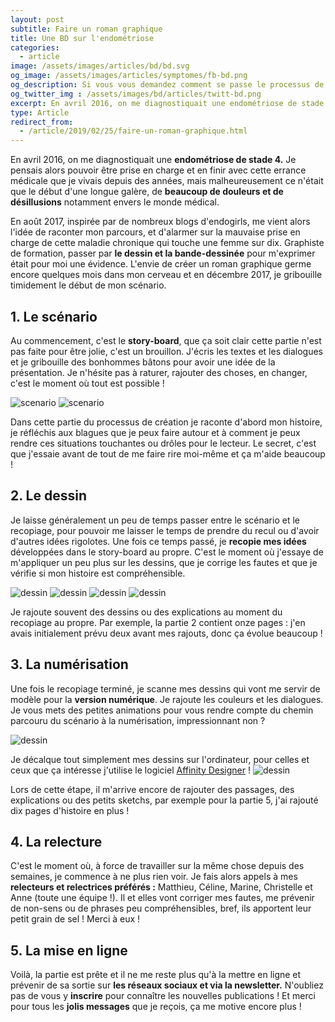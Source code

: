 ```yaml
---
layout: post
subtitle: Faire un roman graphique
title: Une BD sur l'endométriose
categories:
  - article
image: /assets/images/articles/bd/bd.svg
og_image: /assets/images/articles/symptomes/fb-bd.png
og_description: Si vous vous demandez comment se passe le processus de création de mon roman graphique, Deux ans plus tard, sur l'endométriose.
og_twitter_img : /assets/images/bd/articles/twitt-bd.png
excerpt: En avril 2016, on me diagnostiquait une endométriose de stade 4. Je pensais alors pouvoir être prise en charge et en finir avec cette errance médicale que je vivais depuis des années, mais malheureusement ce n'était que le début d'une longue galère, de beaucoup de douleurs et de désillusions notamment envers le monde médical.
type: Article
redirect_from:
  - /article/2019/02/25/faire-un-roman-graphique.html
---
```

En avril 2016, on me diagnostiquait une **endométriose de stade 4.** Je pensais alors pouvoir être prise en charge et en finir avec cette errance médicale que je vivais depuis des années, mais malheureusement ce n'était que le début d'une longue galère, de **beaucoup de douleurs et de désillusions** notamment envers le monde médical.

En août 2017, inspirée par de nombreux blogs d'endogirls, me vient alors l'idée de raconter mon parcours, et d'alarmer sur la mauvaise prise en charge de cette maladie chronique qui touche une femme sur dix. Graphiste de formation, passer par **le dessin et la bande-dessinée** pour m'exprimer était pour moi une évidence.
L'envie de créer un roman graphique germe encore quelques mois dans mon cerveau et en décembre 2017, je gribouille timidement le début de mon scénario.

## 1. Le scénario

Au commencement, c'est le **story-board**, que ça soit clair cette partie n'est pas faite pour être jolie, c'est un brouillon. J'écris les textes et les dialogues et je gribouille des bonhommes bâtons pour avoir une idée de la présentation.
Je n'hésite pas à raturer, rajouter des choses, en changer, c'est le moment où tout est possible !

<div class="articles-img">
    <img src="/assets/images/articles/bd/img1.png" alt="scenario" class="center">
    <img src="/assets/images/articles/bd/img2.png" alt="scenario" class="center">
</div>

Dans cette partie du processus de création je raconte d'abord mon histoire, je réfléchis aux blagues que je peux faire autour et à comment je peux rendre ces situations touchantes ou drôles pour le lecteur. Le secret, c'est que j'essaie avant de tout de me faire rire moi-même et ça m'aide beaucoup !

## 2. Le dessin

Je laisse généralement un peu de temps passer entre le scénario et le recopiage, pour pouvoir me laisser le temps de prendre du recul ou d'avoir d'autres idées rigolotes.
Une fois ce temps passé, je **recopie mes idées** développées dans le story-board au propre. C'est le moment où j'essaye de m'appliquer un peu plus sur les dessins, que je corrige les fautes et que je vérifie si mon histoire est compréhensible.

<div class="articles-img">
    <img src="/assets/images/articles/bd/1.png" alt="dessin" class="center">
    <img src="/assets/images/articles/bd/2.png" alt="dessin" class="center">
    <img src="/assets/images/articles/bd/3.png" alt="dessin" class="center">
    <img src="/assets/images/articles/bd/4.png" alt="dessin" class="center">
</div>

Je rajoute souvent des dessins ou des explications au moment du recopiage au propre. Par exemple, la partie 2 contient onze pages : j'en avais initialement prévu deux avant mes rajouts, donc ça évolue beaucoup !

## 3. La numérisation

Une fois le recopiage terminé, je scanne mes dessins qui vont me servir de modèle pour la **version numérique**. Je rajoute les couleurs et les dialogues.
Je vous mets des petites animations pour vous rendre compte du chemin parcouru du scénario à la numérisation, impressionnant non ?

<img src="/assets/images/articles/bd/animation-bd.gif" alt="dessin" class="img-fluid">

Je décalque tout simplement mes dessins sur l'ordinateur, pour celles et ceux que ça intéresse j'utilise le logiciel [Affinity Designer](https://affinity.serif.com/fr/designer/) !
<img src="/assets/images/articles/bd/animation-bd2.gif" alt="dessin" class="img-fluid">

Lors de cette étape, il m'arrive encore de rajouter des passages, des explications ou des petits sketchs, par exemple pour la partie 5, j'ai rajouté dix pages d'histoire en plus !

## 4. La relecture

C'est le moment où, à force de travailler sur la même chose depuis des semaines, je commence à ne plus rien voir. Je fais alors appels à mes **relecteurs et relectrices préférés :** Matthieu, Céline, Marine, Christelle et Anne (toute une équipe !). Il et elles vont corriger mes fautes, me prévenir de non-sens ou de phrases peu compréhensibles, bref, ils apportent leur petit grain de sel !
Merci à eux !


## 5. La mise en ligne

Voilà, la partie est prête et il ne me reste plus qu'à la mettre en ligne et prévenir de sa sortie sur **les réseaux sociaux et via la newsletter.**
N'oubliez pas de vous y **inscrire** pour connaître les nouvelles publications !
Et merci pour tous les **jolis messages** que je reçois, ça me motive encore plus !
